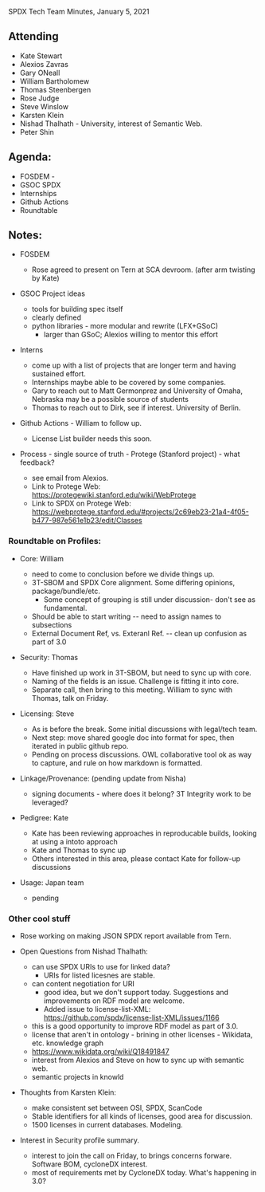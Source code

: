 SPDX Tech Team Minutes, January 5, 2021

## Attending
* Kate Stewart
* Alexios Zavras
* Gary ONeall
* William Bartholomew
* Thomas Steenbergen
* Rose Judge
* Steve Winslow
* Karsten Klein
* Nishad Thalhath - University, interest of Semantic Web.
* Peter Shin


## Agenda:
* FOSDEM -
* GSOC  SPDX
* Internships
* Github Actions
* Roundtable


## Notes:

* FOSDEM
   - Rose agreed to present on Tern at SCA devroom. (after arm twisting by Kate)

* GSOC Project ideas
   - tools for building spec itself
   - clearly defined
   - python libraries - more modular and rewrite  (LFX+GSoC)
      - larger than GSoC; Alexios willing to mentor this effort

* Interns
  - come up with a list of projects that are longer term and having sustained effort.
  - Internships maybe able to be covered by some companies.
  - Gary to reach out to Matt Germonprez and University of Omaha, Nebraska may be a possible source of students
  - Thomas to reach out to Dirk, see if interest.   University of Berlin.

* Github Actions - William to follow up.
  - License List builder needs this soon.

* Process - single source of truth - Protege (Stanford project) - what feedback?
  - see email from Alexios.
  - Link to Protege Web: https://protegewiki.stanford.edu/wiki/WebProtege
  - Link to SPDX on Protege Web: https://webprotege.stanford.edu/#projects/2c69eb23-21a4-4f05-b477-987e561e1b23/edit/Classes

### Roundtable on Profiles:

* Core: William
  - need to come to conclusion before we divide things up.
  - 3T-SBOM and SPDX Core alignment.   Some differing opinions,   package/bundle/etc.
    - Some concept of grouping is still under discussion- don't see as fundamental.
  - Should be able to start writing -- need to assign names to subsections
  - External Document Ref,  vs. Exteranl Ref.  -- clean up confusion as part of 3.0

* Security: Thomas
  - Have finished up work in 3T-SBOM,  but need to sync up with core.
  - Naming of the fields is an issue.   Challenge is fitting it into core.
  - Separate call, then bring to this meeting.   William to sync with Thomas, talk on Friday.

* Licensing:  Steve
  - As is before the break.   Some initial discussions with legal/tech team.
  - Next step: move shared google doc into format for spec,  then iterated in public github repo.
  - Pending on process discussions.   OWL collaborative tool ok as way to capture,  and rule on how markdown is formatted.

* Linkage/Provenance: (pending update from Nisha)
  - signing documents - where does it belong?  3T Integrity work to be leveraged?

* Pedigree: Kate
  - Kate has been reviewing approaches in reproducable builds, looking at using a intoto approach
  - Kate and Thomas to sync up
  - Others interested in this area, please contact Kate for follow-up discussions

* Usage: Japan team
  - pending

### Other cool stuff

- Rose working on making JSON SPDX report available from Tern.

* Open Questions from Nishad Thalhath:
  - can use SPDX URIs to use for linked data?
    - URIs for listed licesnes are stable.
  - can content negotiation for URI
    - good idea, but we don't support today.   Suggestions and improvements on RDF model are welcome.
    - Added issue to license-list-XML: https://github.com/spdx/license-list-XML/issues/1166
  - this is a good opportunity to improve RDF model as part of 3.0.
  - license that aren't in ontology - brining in other licenses - Wikidata, etc.  knowledge graph
  - https://www.wikidata.org/wiki/Q18491847
  - interest from Alexios and Steve on how to sync up with semantic web.
  - semantic projects in knowld

* Thoughts from Karsten Klein:
  - make consistent set between OSI, SPDX, ScanCode
  - Stable identifiers for all kinds of licenses,  good area for discussion.
  - 1500 licenses in current databases.  Modeling.

* Interest in Security profile summary.
  - interest to join the call on Friday, to brings concerns forware.    Software BOM,  cycloneDX interest.
  - most of requirements met by CycloneDX today.   What's happening in 3.0?
